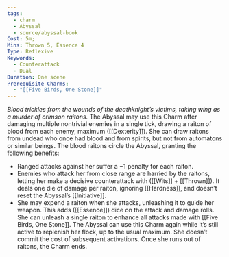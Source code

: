 ```yaml
---
tags:
  - charm
  - Abyssal
  - source/abyssal-book
Cost: 5m;
Mins: Thrown 5, Essence 4
Type: Reflexive
Keywords:
  - Counterattack
  - Dual
Duration: One scene
Prerequisite Charms:
  - "[[Five Birds, One Stone]]"
---
```

*Blood trickles from the wounds of the deathknight’s victims, taking wing as a murder of crimson raitons.*
The Abyssal may use this Charm after damaging multiple nontrivial enemies in a single tick, drawing a raiton of blood from each enemy, maximum ([[Dexterity]]). She can draw raitons from undead who once had blood and from spirits, but not from automatons or similar beings.
The blood raitons circle the Abyssal, granting the following benefits:
 - Ranged attacks against her suffer a −1 penalty for each raiton.
 - Enemies who attack her from close range are harried by the raitons, letting her make a decisive counterattack with ([[Wits]] + [[Thrown]]). It deals one die of damage per raiton, ignoring [[Hardness]], and doesn’t reset the Abyssal’s [[Initiative]].
 - She may expend a raiton when she attacks, unleashing it to guide her weapon. This adds ([[Essence]]) dice on the attack and damage rolls. She can unleash a single raiton to enhance all attacks made with [[Five Birds, One Stone]].
The Abyssal can use this Charm again while it’s still active to replenish her flock, up to the usual maximum. She doesn’t commit the cost of subsequent activations. Once she runs out of raitons, the Charm ends.